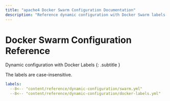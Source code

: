 ```yaml
---
title: "apache4 Docker Swarm Configuration Documentation"
description: "Reference dynamic configuration with Docker Swarm labels in apache4 Proxy. Read the technical documentation."
---
```


# Docker Swarm Configuration Reference

Dynamic configuration with Docker Labels
{: .subtitle }

The labels are case-insensitive.

```yaml
labels:
  --8<-- "content/reference/dynamic-configuration/swarm.yml"
  --8<-- "content/reference/dynamic-configuration/docker-labels.yml"
```
